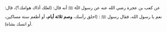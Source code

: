 عن كعب بن عجرة رضي الله عنه  عن رسول ﷲ ﷺ أنه قال: (لعلك أذاك هوامك؟)، قال: نعم يا رسول الله، فقال رسول ﷺ : (احلق رأسك، **وصم ثلاثة أيام،** أو أطعم ستة مساكين، أو انسك بشاة).